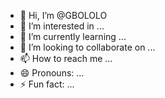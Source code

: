 - 👋 Hi, I’m @GBOLOLO
- 👀 I’m interested in ...
- 🌱 I’m currently learning ...
- 💞️ I’m looking to collaborate on ...
- 📫 How to reach me ...
- 😄 Pronouns: ...
- ⚡ Fun fact: ...

<!---
GBOLOLO/GBOLOLO is a ✨ special ✨ repository because its `README.md` (this file) appears on your GitHub profile.
You can click the Preview link to take a look at your changes.
--->
